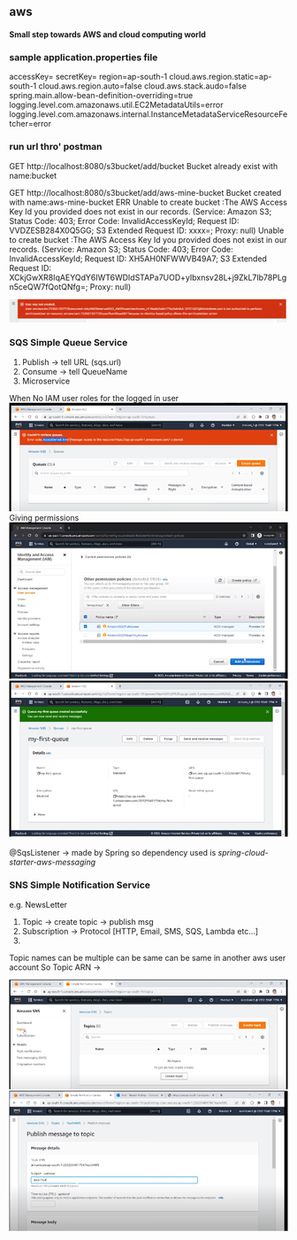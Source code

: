## aws

#### Small step towards AWS and cloud computing world

### sample application.properties file

accessKey=
secretKey=
region=ap-south-1
cloud.aws.region.static=ap-south-1
cloud.aws.region.auto=false
cloud.aws.stack.audo=false
spring.main.allow-bean-definition-overriding=true
logging.level.com.amazonaws.util.EC2MetadataUtils=error
logging.level.com.amazonaws.internal.InstanceMetadataServiceResourceFetcher=error


### run url thro' postman

GET http://localhost:8080/s3bucket/add/bucket
Bucket already exist with name:bucket

GET
http://localhost:8080/s3bucket/add/aws-mine-bucket
Bucket created with name:aws-mine-bucket
ERR Unable to create bucket :The AWS Access Key Id you provided does not exist in our records. (Service: Amazon S3; Status Code: 403; Error Code: InvalidAccessKeyId; Request ID: VVDZESB284X0Q5GG; S3 Extended Request ID: xxxx=; Proxy: null)
Unable to create bucket :The AWS Access Key Id you provided does not exist in our records. (Service: Amazon S3; Status Code: 403; Error Code: InvalidAccessKeyId; Request ID: XH5AH0NFWWVB49A7; S3 Extended Request ID: XCkjGwXR8IqAEYQdY6IWT6WDIdSTAPa7UOD+yIbxnsv28L+j9ZkL7Ib78PLgn5ceQW7fQotQNfg=; Proxy: null)


![img.png](img/img.png)

### SQS Simple Queue Service

1) Publish -> tell URL (sqs.url)
2) Consume -> tell QueueName
3) Microservice

When No IAM user roles for the logged in user
![img.png](img/img_3.png)
Giving permissions
![img_1.png](img/img_1.png)
![img_2.png](img/img_2.png)

@SqsListener -> made by Spring so dependency used is *spring-cloud-starter-aws-messaging*




### SNS Simple Notification Service

e.g. NewsLetter 

1) Topic -> create topic -> publish msg
2) Subscription -> Protocol [HTTP, Email, SMS, SQS, Lambda etc...]
3) 

Topic names can be multiple can be same can be same in another aws user account
So Topic ARN ->  

![img.png](img_4.png)
![img_1.png](img_5.png)


